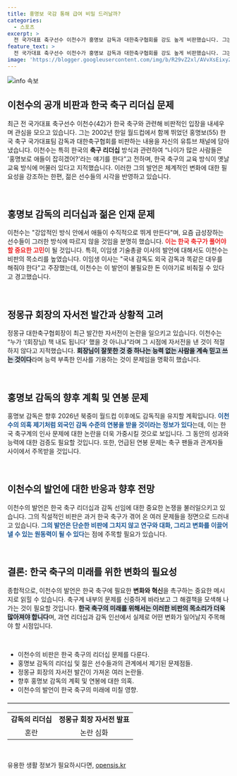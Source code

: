 ```yaml
---
title: 홍명보 국감 통해 급여 비밀 드러날까?
categories:
  - 스포츠
excerpt: >
  전 국가대표 축구선수 이천수가 홍명보 감독과 대한축구협회를 강도 높게 비판했습니다. 그는 한국 축구의 강압적 리더십에 문제를 제기하며, 홍명보 감독의 연봉과 특혜 의혹도 언급했습니다. 이천수의 충격 발언을 지금 확인하세요!
feature_text: >
  전 국가대표 축구선수 이천수가 홍명보 감독과 대한축구협회를 강도 높게 비판했습니다. 그는 한국 축구의 강압적 리더십에 문제를 제기하며, 홍명보 감독의 연봉과 특혜 의혹도 언급했습니다. 이천수의 충격 발언을 지금 확인하세요!
image: 'https://blogger.googleusercontent.com/img/b/R29vZ2xl/AVvXsEixyZcFfHzMRdzZMjFBmAUKJYCLCGyLL1o632UiGVXcaFdKo_bkvkuCioo0uUKlGfBVcT3P84aROyZIXSBEx3Aw5nCQ3pTgDom1WDC4m8eifvWiAmWEEVb4x6G_l8C0QH225ldMjyaFvpxGEBGNO37VmDTDMHGhJPq73UglMfDca1-0aw/s1600/blogspot.png'
---
```


<p><img src="https://blogger.googleusercontent.com/img/b/R29vZ2xl/AVvXsEixyZcFfHzMRdzZMjFBmAUKJYCLCGyLL1o632UiGVXcaFdKo_bkvkuCioo0uUKlGfBVcT3P84aROyZIXSBEx3Aw5nCQ3pTgDom1WDC4m8eifvWiAmWEEVb4x6G_l8C0QH225ldMjyaFvpxGEBGNO37VmDTDMHGhJPq73UglMfDca1-0aw/s1600/blogspot.png" alt="info 속보" /></p>

<h2 data-ke-size="size26">이천수의 공개 비판과 한국 축구 리더십 문제</h2>

<p data-ke-size="size16">최근 전 국가대표 축구선수 이천수(42)가 한국 축구와 관련해 비판적인 입장을 내세우며 관심을 모으고 있습니다. 그는 2002년 한일 월드컵에서 함께 뛰었던 홍명보(55) 한국 축구 국가대표팀 감독과 대한축구협회를 비판하는 내용을 자신의 유튜브 채널에 담아냈습니다. 이천수는 특히 한국의 <b>축구 리더십</b> 방식과 관련하여 “나이가 많은 사람들은 '홍명보로 애들이 잡히겠어?'라는 얘기를 한다”고 전하며, 한국 축구의 교육 방식이 옛날 교육 방식에 머물러 있다고 지적했습니다. 이러한 그의 발언은 체계적인 변화에 대한 필요성을 강조하는 한편, 젊은 선수들의 시각을 반영하고 있습니다.</p>

<p data-ke-size="size16">&nbsp;</p>

<h2 data-ke-size="size26">홍명보 감독의 리더십과 젊은 인재 문제</h2>

<p data-ke-size="size16">이천수는 "강압적인 방식 안에서 애들이 수직적으로 뛰게 만든다"며, 요즘 급성장하는 선수들이 그러한 방식에 따르지 않을 것임을 분명히 했습니다. <b><span style="color: #ee2323;">이는 한국 축구가 풀어야 할 중요한 고민</span></b>이 될 것입니다. 특히, 이임생 기술총괄 이사의 발언에 대해서도 이천수는 비판의 목소리를 높였습니다. 이임생 이사는 "국내 감독도 외국 감독과 똑같은 대우를 해줘야 한다"고 주장했는데, 이천수는 이 발언이 불필요한 돈 이야기로 비춰질 수 있다고 경고했습니다.</p>

<p data-ke-size="size16">&nbsp;</p>

<h2 data-ke-size="size26">정몽규 회장의 자서전 발간과 상황적 고려</h2>

<p data-ke-size="size16">정몽규 대한축구협회장이 최근 발간한 자서전이 논란을 일으키고 있습니다. 이천수는 “누가 ‘(회장님) 책 내도 됩니다’ 했을 것 아니냐”라며 그 시점에 자서전을 낸 것이 적절하지 않다고 지적했습니다. <b><span style="background-color: #21538527;">회장님이 잘못한 것 중 하나는 능력 없는 사람을 계속 믿고 쓰는 것이다</span></b>라며 능력 부족한 인사를 기용하는 것이 문제임을 명확히 했습니다.</p>

<p data-ke-size="size16">&nbsp;</p>

<h2 data-ke-size="size26">홍명보 감독의 향후 계획 및 연봉 문제</h2>

<p data-ke-size="size16">홍명보 감독은 향후 2026년 북중미 월드컵 이후에도 감독직을 유지할 계획입니다. <b><span style="color: #1a5490;">이천수의 의혹 제기처럼 외국인 감독 수준의 연봉을 받을 것이라는 정보가 있다</span></b>는데, 이는 한국 축구계의 인사 문제에 대한 논란을 더욱 가중시킬 것으로 보입니다. 그 동안의 성과와 능력에 대한 검증도 필요할 것입니다. 또한, 언급된 연봉 문제는 축구 팬들과 관계자들 사이에서 주목받을 것입니다.</p>

<p data-ke-size="size16">&nbsp;</p>

<h2 data-ke-size="size26">이천수의 발언에 대한 반응과 향후 전망</h2>

<p data-ke-size="size16">이천수의 발언은 한국 축구 리더십과 감독 선임에 대한 중요한 논쟁을 불러일으키고 있습니다. 그의 직설적인 비판은 과거 한국 축구가 겪어 온 여러 문제들을 정면으로 드러내고 있습니다. <b><span style="color: #1a5490;">그의 발언은 단순한 비판에 그치지 않고 연구와 대화, 그리고 변화를 이끌어낼 수 있는 원동력이 될 수 있다</span></b>는 점에 주목할 필요가 있습니다.</p>

<p data-ke-size="size16">&nbsp;</p>

<h2 data-ke-size="size26">결론: 한국 축구의 미래를 위한 변화의 필요성</h2>

<p data-ke-size="size16">종합적으로, 이천수의 발언은 한국 축구에 필요한 <b>변화와 혁신</b>을 촉구하는 중요한 메시지로 읽힐 수 있습니다. 축구계 내부의 문제를 신중하게 바라보고 그 해결책을 모색해 나가는 것이 필요할 것입니다. <b><span style="background-color: #21538527;">한국 축구의 미래를 위해서는 이러한 비판의 목소리가 더욱 많아져야 합니다</span></b>며, 과연 리더십과 감독 인선에서 실제로 어떤 변화가 일어날지 주목해야 할 시점입니다.</p>

<p data-ke-size="size16">&nbsp;</p>

<ul>
  <li>이천수의 비판은 한국 축구의 리더십 문제를 다룬다.</li>
  <li>홍명보 감독의 리더십 및 젊은 선수들과의 관계에서 제기된 문제점들.</li>
  <li>정몽규 회장의 자서전 발간이 가져온 여러 논란들.</li>
  <li>향후 홍명보 감독의 계획 및 연봉에 대한 의혹.</li>
  <li>이천수의 발언이 한국 축구의 미래에 미칠 영향.</li>
</ul>

<hr style="border:none; border-top:1px solid #ccc; margin: 20px 0;"/> 

<table>
    <tr>
        <td style="text-align: center; height: 17px;"><b>감독의 리더십</b></td>
        <td style="text-align: center; height: 17px;"><b>정몽규 회장 자서전 발표</b></td>
    </tr>
    <tr>
        <td style="text-align: center; height: 17px;">혼란</td>
        <td style="text-align: center; height: 17px;">논란 심화</td>
    </tr>
</table>

<p data-ke-size="size16">&nbsp;</p>
유용한 생활 정보가 필요하시다면, <a href="https://opensis.kr" rel="dofollow">opensis.kr</a>


